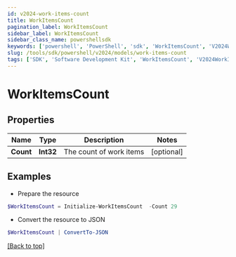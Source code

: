 ```yaml
---
id: v2024-work-items-count
title: WorkItemsCount
pagination_label: WorkItemsCount
sidebar_label: WorkItemsCount
sidebar_class_name: powershellsdk
keywords: ['powershell', 'PowerShell', 'sdk', 'WorkItemsCount', 'V2024WorkItemsCount'] 
slug: /tools/sdk/powershell/v2024/models/work-items-count
tags: ['SDK', 'Software Development Kit', 'WorkItemsCount', 'V2024WorkItemsCount']
---
```



# WorkItemsCount

## Properties

Name | Type | Description | Notes
------------ | ------------- | ------------- | -------------
**Count** | **Int32** | The count of work items | [optional] 

## Examples

- Prepare the resource
```powershell
$WorkItemsCount = Initialize-WorkItemsCount  -Count 29
```

- Convert the resource to JSON
```powershell
$WorkItemsCount | ConvertTo-JSON
```


[[Back to top]](#) 

